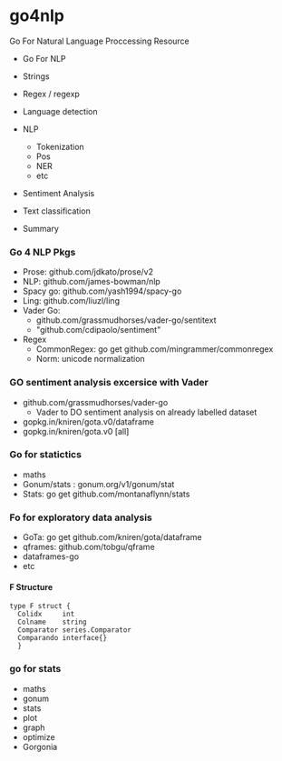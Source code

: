 # go4nlp
Go For Natural Language Proccessing Resource

- Go For NLP
+ Strings
+ Regex / regexp
+ Language detection 
+ NLP 
  + Tokenization 
  + Pos
  + NER 
  + etc 

+ Sentiment Analysis
+ Text classification 
+ Summary 

### Go 4 NLP Pkgs 
+ Prose: github.com/jdkato/prose/v2
+ NLP: github.com/james-bowman/nlp 
+ Spacy go: github.com/yash1994/spacy-go
+ Ling: github.com/liuzl/ling 
+ Vader Go:
  + github.com/grassmudhorses/vader-go/sentitext
  + "github.com/cdipaolo/sentiment"
+ Regex
  + CommonRegex: go get github.com/mingrammer/commonregex
  + Norm: unicode normalization 


### GO sentiment analysis excersice with Vader 
+ github.com/grassmudhorses/vader-go
  + Vader to DO sentiment analysis on already labelled dataset 
+ gopkg.in/kniren/gota.v0/dataframe 
+ gopkg.in/kniren/gota.v0 [all]


### Go for statictics 
+ maths
+ Gonum/stats : gonum.org/v1/gonum/stat
+ Stats: go get github.com/montanaflynn/stats

### Fo for exploratory data analysis 
+ GoTa: go get github.com/kniren/gota/dataframe
+ qframes: github.com/tobgu/qframe
+ dataframes-go 
+ etc 

#### F Structure 
  ```
  type F struct {
    Colidx     int
    Colname    string
    Comparator series.Comparator
    Comparando interface{}
	}
  ```

### go for stats 
+ maths
+ gonum 
+ stats
+ plot 
+ graph 
+ optimize 
+ Gorgonia
